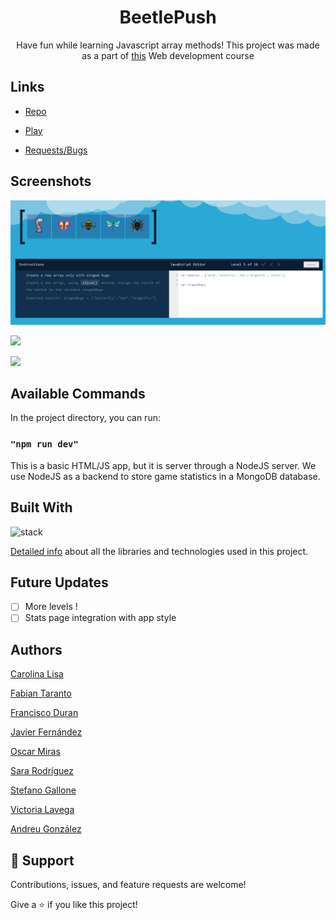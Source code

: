 <h1 align="center">BeetlePush</h1>

<p align="center">Have fun while learning Javascript array methods! This project was made as a part of <a target="_blank"  href="https://www.bit.es/desarrollo-de-aplicaciones-web/">this</a> Web development course</p>

## Links

- [Repo](https://github.com/FOAP-NetMind-2022/beetlepush)

- [Play](https://beetlepush.herokuapp.com/)

- [Requests/Bugs](https://github.com/FOAP-NetMind-2022/beetlepush/issues)

## Screenshots

![Home Page](/screenshots/screen1.png)

![](/screenshots/2.png)

![](/screenshots/3.png)

## Available Commands

In the project directory, you can run:


### `"npm run dev"`

This is a basic HTML/JS app, but it is server through a NodeJS server. We use NodeJS as a backend to store game statistics in a MongoDB database.

## Built With

![stack](https://user-images.githubusercontent.com/105077371/192238440-29a02959-0654-49d7-af18-5bf5ed884a97.jpg)

[Detailed info](https://github.com/FOAP-NetMind-2022/beetlepush/wiki/Technologies-used-in-BeetlePush) about all the libraries and technologies used in this project.

## Future Updates

- [ ] More levels !
- [ ] Stats page integration with app style

## Authors

[Carolina Lisa](https://github.com/lisis)

[Fabian Taranto](https://github.com/fataranto)

[Francisco Duran](https://github.com/Francesc1980)

[Javier Fernández](https://github.com/thebadjavi)

[Oscar Miras](https://github.com/omiras)

[Sara Rodríguez](https://github.com/SaraaLee)

[Stefano Gallone](https://github.com/Ste2812)

[Victoria Lavega](https://github.com/victoriageeks)

[Andreu González](https://github.com/Andreu-G)


## 🤝 Support

Contributions, issues, and feature requests are welcome!

Give a ⭐️ if you like this project!
